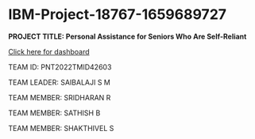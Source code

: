 **<h1>IBM-Project-18767-1659689727</h1>**

**PROJECT TITLE: Personal Assistance for Seniors Who Are Self-Reliant**

<a href="https://github.com/IBM-EPBL/IBM-Project-18767-1659689727">Click here for dashboard</a>

TEAM ID: PNT2022TMID42603

TEAM LEADER: SAIBALAJI S M

TEAM MEMBER: SRIDHARAN R

TEAM MEMBER: SATHISH B

TEAM MEMBER: SHAKTHIVEL S
